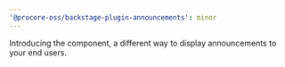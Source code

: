 ```yaml
---
'@procore-oss/backstage-plugin-announcements': minor
---
```


Introducing the <AnnouncementsTimeline /> component, a different way to display announcements to your end users.
